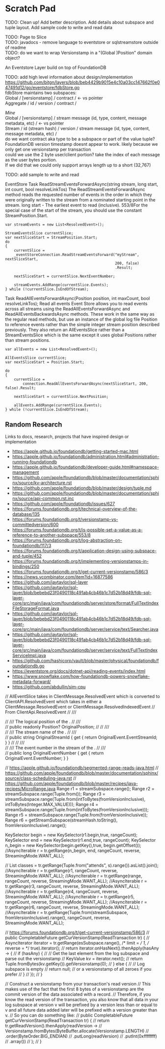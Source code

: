 # Scratch Pad

TODO: Clean up! Add better description. Add details about subspace and tuple layout. Add sample code to write and read data  

TODO: Page to Slice  
TODO: javadocs - remove language to eventstore or sqlstreamstore outside of readme  
TODO: do we want to wrap Versionstamp in a "(Global )Position" domain object?     

An Eventstore Layer build on top of FoundationDB

TODO: add high level information about design/implementation  
https://github.com/bitgn/layers/blob/beb4429b9015e4c10a03cc147662f0e047491d12/go/eventstore/fdbStore.go  
fdbStore maintains two subspaces:  
Global / [versionstamp] / contract / <- vs pointer  
Aggregate / id / version / contract /  

_Mine_  
Global / [versionstamp] / stream message (id, type, content, message metadata, etc) / <- vs pointer  
Stream / id (stream hash) / version / stream message (id, type, content, message metadata, etc) /  
do we want contract aka type to be a subspace or part of the value tuple?  
FoundationDB version timestamp doesnt appear to work. likely because we only get one versionstamp per transaction  
could we use the 2 byte user/client portion? take the index of each message as the user bytes portion.  
If we did that we could only support arrays length up to a short (32,767)  

TODO: add sample to write and read


EventStore
Task<StreamEventsSlice> ReadStreamEventsForwardAsync(string stream, long start, int count, bool resolveLinkTos)
The ReadStreamEventsForwardAsync method reads the requested number of events in the order in which they were originally written to the stream from a nominated starting point in the stream.
long start - The earliest event to read (inclusive). 
553/8For the special case of the start of the stream, you should use the constant StreamPosition.Start.
```
var streamEvents = new List<ResolvedEvent>();

StreamEventsSlice currentSlice;
var nextSliceStart = StreamPosition.Start;
do
{
    currentSlice =
    _eventStoreConnection.ReadStreamEventsForward("myStream", nextSliceStart,
                                                  200, false)
                                                  .Result;

    nextSliceStart = currentSlice.NextEventNumber;

    streamEvents.AddRange(currentSlice.Events);
} while (!currentSlice.IsEndOfStream);
```


Task<AllEventsSlice> ReadAllEventsForwardAsync(Position position, int maxCount, bool resolveLinkTos);
Read all events
Event Store allows you to read events across all streams using the ReadAllEventsForwardAsync and ReadAllEventsBackwardsAsync methods. 
These work in the same way as the regular read methods, but use an instance of the global log file Position to reference events rather than the simple integer stream position described previously.
They also return an AllEventsSlice rather than a StreamEventsSlice which is the same except it uses global Positions rather than stream positions.
```
var allEvents = new List<ResolvedEvent>();

AllEventsSlice currentSlice;
var nextSliceStart = Position.Start;

do
{
    currentSlice =
        connection.ReadAllEventsForwardAsync(nextSliceStart, 200, false).Result;

    nextSliceStart = currentSlice.NextPosition;

    allEvents.AddRange(currentSlice.Events);
} while (!currentSlice.IsEndOfStream);
```

## Random Research

Links to docs, research, projects that have inspired design or implementation

- https://apple.github.io/foundationdb/getting-started-mac.html
- https://apple.github.io/foundationdb/administration.html#administration-running-foundationdb
- https://apple.github.io/foundationdb/developer-guide.html#namespace-management
- https://github.com/apple/foundationdb/blob/master/documentation/sphinx/source/kv-architecture.rst
- https://github.com/apple/foundationdb/blob/master/design/tuple.md
- https://github.com/apple/foundationdb/blob/master/documentation/sphinx/source/api-common.rst.inc
- https://github.com/apple/foundationdb/issues/627
- https://forums.foundationdb.org/t/technical-overview-of-the-database/135
- https://forums.foundationdb.org/t/versionstamp-vs-committedversion/600
- https://forums.foundationdb.org/t/is-possible-set-a-value-as-a-reference-to-another-subspace/553/8
- https://forums.foundationdb.org/t/log-abstraction-on-foundationdb/117/3
- https://forums.foundationdb.org/t/application-design-using-subspace-and-tuple/452
- https://forums.foundationdb.org/t/implementing-versionstamps-in-bindings/250
- https://forums.foundationdb.org/t/get-current-versionstamp/586/3
- https://news.ycombinator.com/item?id=16877586
- https://github.com/jaytaylor/sql-layer
- https://github.com/jaytaylor/sql-layer/blob/bebebd23f0490118c491ab4cb46b1c7d52b18d49/fdb-sql-layer-core/src/main/java/com/foundationdb/server/store/format/FullTextIndexFileStorageFormat.java
- https://github.com/jaytaylor/sql-layer/blob/bebebd23f0490118c491ab4cb46b1c7d52b18d49/fdb-sql-layer-core/src/main/java/com/foundationdb/server/service/text/Searcher.java
- https://github.com/jaytaylor/sql-layer/blob/bebebd23f0490118c491ab4cb46b1c7d52b18d49/fdb-sql-layer-core/src/main/java/com/foundationdb/server/service/text/FullTextIndexServiceImpl.java
- https://github.com/hashicorp/vault/blob/master/physical/foundationdb/foundationdb.go
- https://eventstore.org/docs/dotnet-api/reading-events/index.html
- https://www.snowflake.com/how-foundationdb-powers-snowflake-metadata-forward/
- https://github.com/abdullin/sim-cpu





//    AllEventSlice takes in ClientMessage.ResolvedEvent which is converted to ClientAPI.ResolvedEvent which takes in either a ClientMessage.ResolvedEvent or ClientMessage.ResolvedIndexedEvent
//    From ClientApi.ResolvedEvent
//    /// <summary>
//    /// The logical position of the <see cref="OriginalEvent"/>.
//    /// </summary>
//    public readonly Position? OriginalPosition;
//
//    /// <summary>
//    /// The stream name of the <see cref="OriginalEvent" />.
//    /// </summary>
//    public string OriginalStreamId { get { return OriginalEvent.EventStreamId; } }
//
//    /// <summary>
//    /// The event number in the stream of the <see cref="OriginalEvent"/>.
//    /// </summary>
//    public long OriginalEventNumber { get { return OriginalEvent.EventNumber; } }





// https://apple.github.io/foundationdb/segmented-range-reads-java.html
// https://github.com/apple/foundationdb/blob/master/documentation/sphinx/source/class-scheduling-java.rst
// https://github.com/apple/foundationdb/blob/master/recipes/java-recipes/MicroRange.java
Range r1 = streamSubspace.range();
Range r2 = streamSubspace.range(Tuple.from());
Range r3 = streamSubspace.range(Tuple.from(intToBytes(fromVersionInclusive), intToBytes(Integer.MAX_VALUE)));
Range r4 = streamSubspace.range(Tuple.from(intToBytes(fromVersionInclusive)));
Range r5 = streamSubspace.range(Tuple.from(fromVersionInclusive));
Range r6 = getStreamSubspace(streamHash.toString(), fromVersionInclusive).range();

KeySelector begin = new KeySelector(r1.begin,true, rangeCount);
KeySelector end = new KeySelector(r1.end,true, rangeCount);
KeySelector n_begin = new KeySelector(begin.getKey(),true, begin.getOffset());
//AsyncIterable<KeyValue> r = tr.getRange(n_begin, end, rangeCount, reverse, StreamingMode.WANT_ALL);

// List<KeyValue> classes = tr.getRange(Tuple.from("attends", s).range()).asList().join();
//AsyncIterable<KeyValue> r = tr.getRange(r1, rangeCount, reverse, StreamingMode.WANT_ALL);
//AsyncIterable<KeyValue> r = tr.getRange(range, rangeCount, reverse, StreamingMode.WANT_ALL);
//AsyncIterable<KeyValue> r = tr.getRange(r3, rangeCount, reverse, StreamingMode.WANT_ALL);
//AsyncIterable<KeyValue> r = tr.getRange(r4, rangeCount, reverse, StreamingMode.WANT_ALL);
//AsyncIterable<KeyValue> r = tr.getRange(r5, rangeCount, reverse, StreamingMode.WANT_ALL);
//AsyncIterable<KeyValue> r = tr.getRange(r6, rangeCount, reverse, StreamingMode.WANT_ALL);
//AsyncIterable<KeyValue> r = tr.getRange(Tuple.from(streamSubspace, fromVersionInclusive).range(), rangeCount, reverse, StreamingMode.WANT_ALL);


//    https://forums.foundationdb.org/t/get-current-versionstamp/586/3
//    public CompletableFuture<Versionstamp> getCurVersionStamp(ReadTransaction tr) {
//        AsyncIterator<KeyValue> iterator = tr.getRange(esSubspace.range(), /* limit = */ 1, /* reverse = */ true).iterator();
//        return iterator.onHasNext().thenApply(hasAny -> {
//            if (hasAny) {
//                // Get the last element from the log subspace and parse out the versionstamp
//                KeyValue kv = iterator.next();
//                return Tuple.fromBytes(kv.getKey()).getVersionstamp(0);
//            } else {
//                // Log subspace is empty
//                return null; // or a versionstamp of all zeroes if you prefer
//            }
//        });
//    }

//    Construct a versionstamp from your transaction's read version
//    This makes use of the fact that the first 8 bytes of a versionstamp are the commit version of the data associated with a record.
//    Therefore, if you know the read version of the transaction, you also know that all data in your log subspace at version v will be prefixed by a version less than or equal to v and all future data added later will be prefixed with a version greater than v.
//    So you can do something like:
//    public CompletableFuture<Versionstamp> getCurVersionStamp(ReadTransaction tr) {
//        return tr.getReadVersion().thenApply(readVersion ->
//            Versionstamp.fromBytes(ByteBuffer.allocate(Versionstamp.LENGTH)
//                .order(ByteOrder.BIG_ENDIAN)
//                .putLong(readVersion)
//                .putInt(0xffffffff)
//                .array())
//        );
//    }
